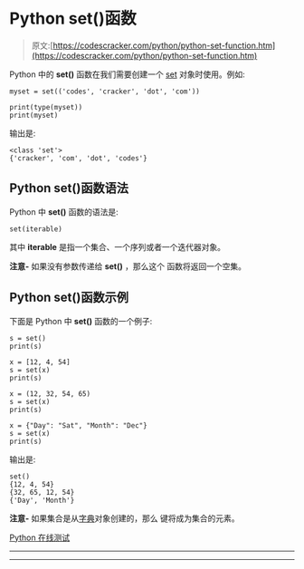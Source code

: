 # Python set()函数

> 原文:[https://codescracker.com/python/python-set-function.htm](https://codescracker.com/python/python-set-function.htm)

Python 中的 **set()** 函数在我们需要创建一个 [set](/python/python-set.htm) 对象时使用。例如:

```
myset = set(('codes', 'cracker', 'dot', 'com'))

print(type(myset))
print(myset)
```

输出是:

```
<class 'set'>
{'cracker', 'com', 'dot', 'codes'}
```

## Python set()函数语法

Python 中 **set()** 函数的语法是:

```
set(iterable)
```

其中 **iterable** 是指一个集合、一个序列或者一个迭代器对象。

**注意-** 如果没有参数传递给 **set()** ，那么这个 函数将返回一个空集。

## Python set()函数示例

下面是 Python 中 **set()** 函数的一个例子:

```
s = set()
print(s)

x = [12, 4, 54]
s = set(x)
print(s)

x = (12, 32, 54, 65)
s = set(x)
print(s)

x = {"Day": "Sat", "Month": "Dec"}
s = set(x)
print(s)
```

输出是:

```
set()
{12, 4, 54}
{32, 65, 12, 54}
{'Day', 'Month'}
```

**注意-** 如果集合是从[字典](/python/python-dictionary.htm)对象创建的，那么 键将成为集合的元素。

[Python 在线测试](/exam/showtest.php?subid=10)

* * *

* * *
